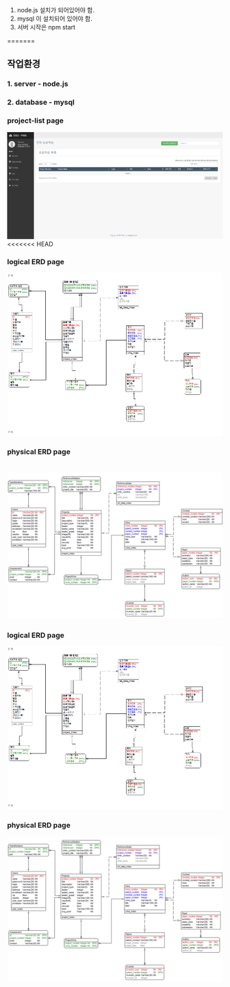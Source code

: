 1. node.js 설치가 되어있어야 함.
2. mysql 이 설치되어 있어야 함.
3. 서버 시작은 npm start

=======
## 작업환경
### 1. server - node.js
### 2. database - mysql

###
### project-list page
![mainpage](./demo-images/mainpage.png)
<<<<<<< HEAD
###
### logical ERD page
![erd12-5](./demo-images/erd12-5.png)
###
### physical ERD page
![erd12-5e](./demo-images/erd12-5e.PNG)
=======

###
### logical ERD page
![erd12-5](./demo-images/erd12-5.png)

###
### physical ERD page
![erd12-5e](./demo-images/erd12-5e.PNG)
